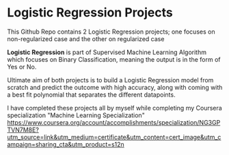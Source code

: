 # Logistic Regression Projects

This Github Repo contains 2 Logistic Regression projects; one focuses on non-regularized case and the other on regularized case

**Logistic Regression** is part of Supervised Machine Learning Algorithm which focuses on Binary Classification, meaning the output is in the form of Yes or No. 

Ultimate aim of both projects is to build a Logistic Regression model from scratch and predict the outcome with high accuracy, along with coming with a best fit polynomial that separates the different datapoints.

I have completed these projects all by myself while completing my Coursera specialization "Machine Learning Specialization" https://www.coursera.org/account/accomplishments/specialization/NG3GPTVN7M8E?utm_source=link&utm_medium=certificate&utm_content=cert_image&utm_campaign=sharing_cta&utm_product=s12n

